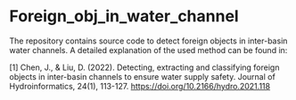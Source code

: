 # Foreign_obj_in_water_channel
The repository contains source code to detect foreign objects in inter-basin water channels. A detailed explanation of the used method can be found in:

[1] Chen, J., & Liu, D. (2022). Detecting, extracting and classifying foreign objects in inter-basin channels to ensure water supply safety. Journal of Hydroinformatics, 24(1), 113-127. https://doi.org/10.2166/hydro.2021.118
